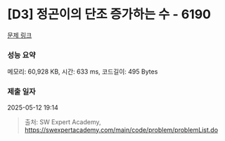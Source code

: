 # [D3] 정곤이의 단조 증가하는 수 - 6190 

[문제 링크](https://swexpertacademy.com/main/code/problem/problemDetail.do?contestProbId=AWcPjEuKAFgDFAU4) 

### 성능 요약

메모리: 60,928 KB, 시간: 633 ms, 코드길이: 495 Bytes

### 제출 일자

2025-05-12 19:14



> 출처: SW Expert Academy, https://swexpertacademy.com/main/code/problem/problemList.do